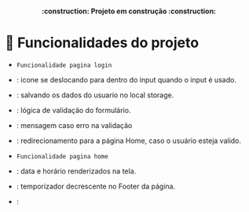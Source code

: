 <h4 align="center"> 
    :construction:  Projeto em construção  :construction:
</h4>

# :hammer: Funcionalidades do projeto
- `Funcionalidade pagina login`
- : icone se deslocando para dentro do input quando o input é usado.
- : salvando os dados do usuario no local storage.
- : lógica de validação do formulário.
- : mensagem caso erro na validação
- : redirecionamento para a página Home, caso o usuário esteja valido.

- `Funcionalidade pagina home`
- : data e horário renderizados na tela.
- : temporizador decrescente no Footer da página.
- : 

